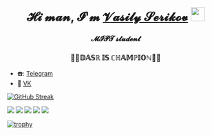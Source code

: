 <h1 align="center">𝓗𝓲 𝓶𝓪𝓷, 𝓘'𝓶 <a href="https://vk.com/idvasup" target="_blank">𝓥𝓪𝓼𝓲𝓵𝔂 𝓢𝓮𝓻𝓲𝓴𝓸𝓿</a> 
<img src="https://github.com/blackcater/blackcater/raw/main/images/Hi.gif" height="32"/></h1>
<h3 align="center">𝓜𝓘𝓟𝓣 𝓼𝓽𝓾𝓭𝓮𝓷𝓽 </h3>
<h3 align="center">🚀🥇𝔻𝔸𝕊ℝ 𝕀𝕊 ℂℍ𝔸𝕄ℙ𝕀𝕆ℕ🥇🚀</h3>

- ☎️: [Telegram](https://t.me/VasilySer)
- 💬 [VK](https://vk.com/idvasup)

[![GitHub Streak](https://github-readme-streak-stats.herokuapp.com/?user=serikov1)](https://git.io/streak-stats)

![](https://github-profile-summary-cards.vercel.app/api/cards/profile-details?username=serikov1&theme=solarized_dark)
![](https://github-profile-summary-cards.vercel.app/api/cards/most-commit-language?username=serikov1&theme=solarized_dark)
![](https://github-profile-summary-cards.vercel.app/api/cards/repos-per-language?username=serikov1&theme=solarized_dark)
![](https://github-profile-summary-cards.vercel.app/api/cards/stats?username=serikov1&theme=solarized_dark)
![](https://github-profile-summary-cards.vercel.app/api/cards/productive-time?username=serikov1&theme=solarized_dark)

[![trophy](https://github-profile-trophy.vercel.app/?username=serikov1)](https://github.com/serikov1/github-profile-trophy)
